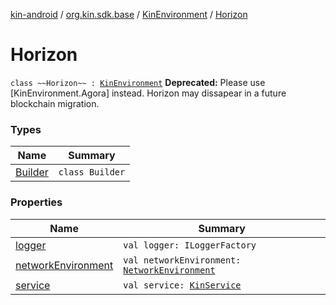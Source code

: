 [kin-android](../../../index.md) / [org.kin.sdk.base](../../index.md) / [KinEnvironment](../index.md) / [Horizon](./index.md)

# Horizon

`class ~~Horizon~~ : `[`KinEnvironment`](../index.md)
**Deprecated:** Please use [KinEnvironment.Agora] instead. Horizon may dissapear in a future blockchain migration.

### Types

| Name | Summary |
|---|---|
| [Builder](-builder/index.md) | `class Builder` |

### Properties

| Name | Summary |
|---|---|
| [logger](logger.md) | `val logger: ILoggerFactory` |
| [networkEnvironment](network-environment.md) | `val networkEnvironment: `[`NetworkEnvironment`](../../../org.kin.sdk.base.stellar.models/-network-environment/index.md) |
| [service](service.md) | `val service: `[`KinService`](../../../org.kin.sdk.base.network.services/-kin-service/index.md) |
